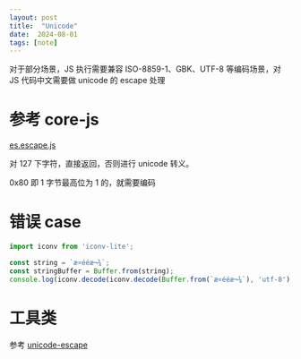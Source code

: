 ```yaml
---
layout: post
title:  "Unicode"
date:  2024-08-01
tags: [note]
---
```


  对于部分场景，JS 执行需要兼容 ISO-8859-1、GBK、UTF-8 等编码场景，对 JS 代码中文需要做 unicode 的 escape 处理

# 参考 core-js

  [es.escape.js](https://github.com/zloirock/core-js/blob/master/packages/core-js/modules/es.escape.js)

  对 127 下字符，直接返回，否则进行 unicode 转义。

  0x80 即 1 字节最高位为 1 的，就需要编码

# 错误 case

```js
import iconv from 'iconv-lite';

const string = `æ¤ééæ¬¾`;
const stringBuffer = Buffer.from(string);
console.log(iconv.decode(iconv.decode(Buffer.from(`æ¤ééæ¬¾`), 'utf-8'), 'utf-8'));
```

# 工具类

  参考 [unicode-escape](https://gist.github.com/zhoukekestar/d2908dbf909936f8f80978aafe48b195)
